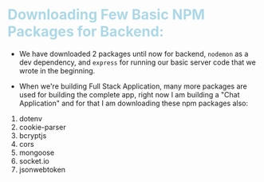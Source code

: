 # <span style="color: lightblue"> Downloading Few Basic NPM Packages for Backend: </span> 


- We have downloaded 2 packages until now for backend, ``` nodemon ``` as a dev dependency, and ``` express ``` for running our basic server code that we wrote in the beginning. 

- When we're building Full Stack Application, many more packages are used for building the complete app, right now I am building a "Chat Application" and for that I am downloading these npm packages also: 

1. dotenv 
2. cookie-parser 
3. bcryptjs 
4. cors 
5. mongoose 
6. socket.io 
7. jsonwebtoken 